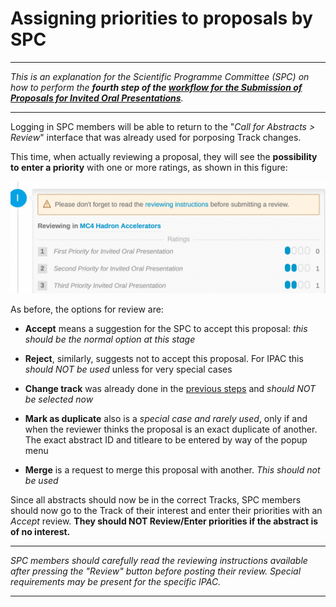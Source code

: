 # Assigning priorities to proposals by SPC

---

*This is an explanation for the Scientific Programme Committee (SPC) on how to perform the **fourth step of the [workflow for the Submission of Proposals for Invited Oral Presentations](intro.md#normal-ipac-workflow)**.*

---

Logging in SPC members will be able to return to the "*Call for Abstracts > Review*" interface that was already used for porposing Track changes. 

This time, when actually reviewing a proposal, they will see the **possibility to enter a priority** with one or more ratings, as shown in this figure:

![](img/ratings.png)

As before, the options for review are:

- **Accept** means a suggestion for the SPC to accept this proposal: *this should be the normal option at this stage*

- **Reject**, similarly, suggests not to accept this proposal. For IPAC this *should NOT be used* unless for very special cases

- **Change track** was already done in the [previous steps](SPCtrackreview.md) and *should NOT be selected now*

- **Mark as duplicate** also is a *special case and rarely used*, only if and when the reviewer thinks the proposal is an exact duplicate of another. The exact abstract ID and titleare to be entered by way of the popup menu

- **Merge** is a request to merge this proposal with another. *This should not be used*

Since all abstracts should now be in the correct Tracks, SPC members should now go to the Track of their interest and enter their priorities with an *Accept* review. **They should NOT Review/Enter priorities if the abstract is of no interest.**

---

*SPC members should carefully read the reviewing instructions available after pressing the "Review" button before posting their review. Special requirements may be present for the specific IPAC.*

---
